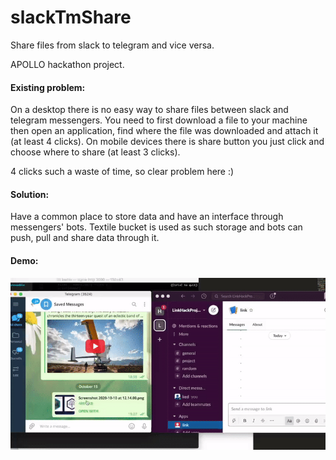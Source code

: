 # slackTmShare

Share files from slack to telegram and vice versa. 


APOLLO hackathon project.

#### Existing problem:

On a desktop there is no easy way to share files between slack and telegram messengers.
You need to first download a file to your machine then open an application, find where the file was downloaded and attach it (at least 4 clicks).
On mobile devices there is share button you just click and choose where to share (at least 3 clicks). 

4 clicks such a waste of time, so clear problem here :)

#### Solution:

Have a common place to store data and have an interface through messengers' bots.
Textile bucket is used as such storage and bots can push, pull and share data through it.

#### Demo:

![](demo.gif)

